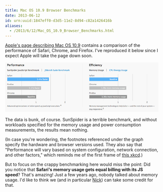 ```yaml
---
title: Mac OS 10.9 Browser Benchmarks
date: 2013-06-12
id: urn:uuid:1847eff0-d3d5-11e2-8d94-c82a1426416b
aliases:
  - /2013/6/12/Mac_OS_10.9_Browser_Benchmarks.html
---
```


[Apple's page describing Mac OS 10.9][apple] contains a comparison of the
performance of Safari, Chrome, and Firefox.  I've reproduced it below since I
expect Apple will take the page down soon.

![Apple's browser benchmark results](apple-benchmarks.png)

The data is bunk, of course.  SunSpider is a terrible benchmark, and without
workloads specified for the memory usage and power consumption measurements,
the results mean nothing.

(In case you're wondering, the footnotes referenced under the graph specify the
hardware and browser versions used.  They also say that "Performance will vary
based on system configuration, network connection, and other factors," which
reminds me of the first frame of [this xkcd][xkcd].)

But to focus on the crappy benchmarking here would miss the point: Did you
notice that **Safari's memory usage gets equal billing with its JS speed**?
That's amazing!  Just a few years ago, nobody talked about memory usage.  I'd
like to think we (and in particular [Nick][]) can take some credit for that.

[apple]: http://www.apple.com/osx/preview/#safari
[xkcd]: http://xkcd.com/870/
[Nick]: http://blog.mozilla.org/nnethercote/
